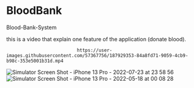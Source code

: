 # BloodBank
Blood-Bank-System



this is a video that explain one feature of the application (donate blood).

                              https://user-images.githubusercontent.com/57367756/187929353-84a8fd71-9059-4cb9-b98c-353e5001b31d.mp4




![Simulator Screen Shot - iPhone 13 Pro - 2022-07-23 at 23 58 56](https://user-images.githubusercontent.com/57367756/180624220-226894dc-23ab-4629-a55d-6835a283afbd.png)
![Simulator Screen Shot - iPhone 13 Pro - 2022-05-18 at 00 08 28](https://user-images.githubusercontent.com/57367756/187927509-2ecf7764-fc4e-4448-90dd-32f005d67f68.png)






